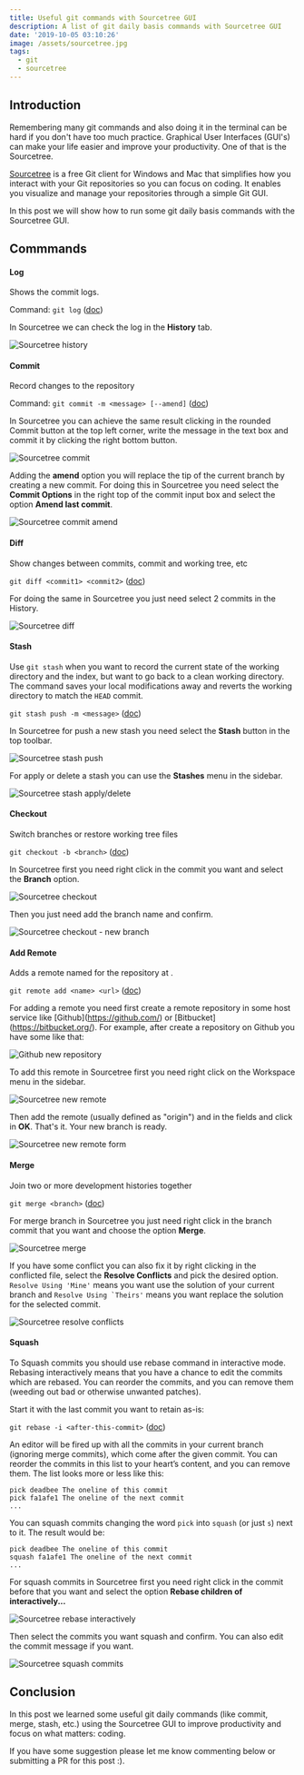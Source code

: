 ```yaml
---
title: Useful git commands with Sourcetree GUI
description: A list of git daily basis commands with Sourcetree GUI
date: '2019-10-05 03:10:26'
image: /assets/sourcetree.jpg
tags:
  - git
  - sourcetree
---
```

## Introduction

Remembering many git commands and also doing it in the terminal can be hard if you don't have too much practice. Graphical User Interfaces (GUI's) can make your life easier and improve your productivity. One of that is the Sourcetree.

[Sourcetree](https://www.sourcetreeapp.com/) is a free Git client for Windows and Mac that simplifies how you interact with your Git repositories so you can focus on coding. It enables you visualize and manage your repositories through a simple Git GUI. 

In this post we will show how to run some git daily basis commands with the Sourcetree GUI.

## Commmands

#### Log

Shows the commit logs.

Command: `git log` ([doc](https://git-scm.com/docs/git-log))

In Sourcetree we can check the log in the **History** tab.

![Sourcetree history](/assets/useful-git-commands-with-sourcetree-gui-1.jpg "Sourcetree history")

#### Commit

Record changes to the repository

Command: `git commit -m <message> [--amend]` ([doc](https://git-scm.com/docs/git-commit))

In Sourcetree you can achieve the same result clicking in the rounded Commit button at the top left corner, write the message in the text box and commit it by clicking the right bottom button.

![Sourcetree commit](/assets/useful-git-commands-with-sourcetree-gui-8.jpg "Sourcetree commit")

Adding the **amend** option you will replace the tip of the current branch by creating a new commit. For doing this in Sourcetree you need select the **Commit Options** in the right top of the commit input box and select the option **Amend last commit**.

![Sourcetree commit amend](/assets/useful-git-commands-with-sourcetree-gui-9.jpg "Sourcetree commit amend")

#### Diff

Show changes between commits, commit and working tree, etc

`git diff <commit1> <commit2>` ([doc](https://git-scm.com/docs/git-diff))

For doing the same in Sourcetree you just need select 2 commits in the History.

![Sourcetree diff](/assets/useful-git-commands-with-sourcetree-gui-4.jpg "Sourcetree diff")

#### Stash

Use `git stash` when you want to record the current state of the working directory and the index, but want to go back to a clean working directory. The command saves your local modifications away and reverts the working directory to match the `HEAD` commit.

`git stash push -m <message>` ([doc](https://git-scm.com/docs/git-stash))

In Sourcetree for push a new stash you need select the **Stash** button in the top toolbar.

![Sourcetree stash push](/assets/useful-git-commands-with-sourcetree-gui-10.jpg "Sourcetree stash push")

For apply or delete a stash you can use the **Stashes** menu in the sidebar. 

![Sourcetree stash apply/delete](/assets/useful-git-commands-with-sourcetree-gui-11.jpg "Sourcetree stash apply/delete")

#### Checkout

Switch branches or restore working tree files

`git checkout -b <branch>` ([doc](https://git-scm.com/docs/git-branch))

In Sourcetree first you need right click in the commit you want and select the **Branch** option.

![Sourcetree checkout](/assets/useful-git-commands-with-sourcetree-gui-2.jpg "Sourcetree checkout")

Then you just need add the branch name and confirm.

![Sourcetree checkout - new branch](/assets/useful-git-commands-with-sourcetree-gui-3.jpg "Sourcetree checkout - new branch")

#### Add Remote

Adds a remote named <name> for the repository at <url>.

`git remote add <name> <url>` ([doc](https://git-scm.com/docs/git-remote))

For adding a remote you need first create a remote repository in some host service like \[Github](https://github.com/) or \[Bitbucket](https://bitbucket.org/). For example, after create a repository on Github you have some like that:

![Github new repository](/assets/useful-git-commands-with-sourcetree-gui-7.jpg "Github new repository")

To add this remote in Sourcetree first you need right click on the Workspace menu in the sidebar.

![Sourcetree new remote](/assets/useful-git-commands-with-sourcetree-gui-5.jpg "Sourcetree new remote")

Then add the remote **<name>** (usually defined as "origin") and **<url>** in the fields and click in **OK**. That's it. Your new branch is ready.

![Sourcetree new remote form](/assets/useful-git-commands-with-sourcetree-gui-6.jpg "Sourcetree new remote form")

#### Merge

Join two or more development histories together

`git merge <branch>` ([doc](https://git-scm.com/docs/git-merge))

For merge branch in Sourcetree you just need right click in the branch commit that you want and choose the option **Merge**.

![Sourcetree merge](/assets/useful-git-commands-with-sourcetree-gui-14.jpg "Sourcetree merge")

If you have some conflict you can also fix it by right clicking in the conflicted file, select the **Resolve Conflicts** and pick the desired option. `Resolve Using 'Mine'` means you want use the solution of your current branch and ``Resolve Using `Theirs'`` means you want replace the solution for the selected commit. 

![Sourcetree resolve conflicts](/assets/useful-git-commands-with-sourcetree-gui-15.jpg "Sourcetree resolve conflicts")

#### Squash

To Squash commits you should use rebase command in interactive mode. Rebasing interactively means that you have a chance to edit the commits which are rebased. You can reorder the commits, and you can remove them (weeding out bad or otherwise unwanted patches).

Start it with the last commit you want to retain as-is:

`git rebase -i <after-this-commit>` ([doc](https://git-scm.com/docs/git-rebase))

An editor will be fired up with all the commits in your current branch (ignoring merge commits), which come after the given commit. You can reorder the commits in this list to your heart’s content, and you can remove them. The list looks more or less like this:

```
pick deadbee The oneline of this commit
pick fa1afe1 The oneline of the next commit
...
```

You can squash commits changing the word `pick` into `squash` (or just `s`) next to it. The result would be:

```
pick deadbee The oneline of this commit
squash fa1afe1 The oneline of the next commit
...
```

For squash commits in Sourcetree first you need right click in the commit before that you want and select the option **Rebase children of <commit> interactively...**

![Sourcetree rebase interactively](/assets/useful-git-commands-with-sourcetree-gui-12.jpg "Sourcetree rebase interactively")

Then select the commits you want squash and confirm. You can also edit the commit message if you want.

![Sourcetree squash commits](/assets/useful-git-commands-with-sourcetree-gui-13.jpg "Sourcetree squash commits")

## Conclusion

In this post we learned some useful git daily commands (like commit, merge, stash, etc.) using the Sourcetree GUI to improve productivity and focus on what matters: coding.

If you have some suggestion please let me know commenting below or submitting a PR for this post :).
